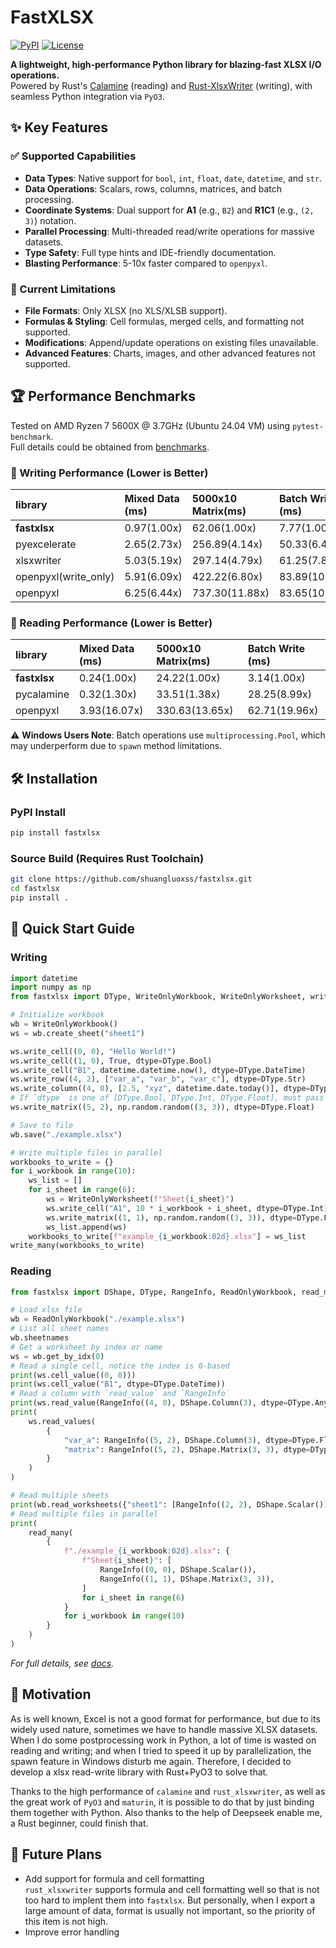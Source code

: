 # FastXLSX

[![PyPI](https://img.shields.io/pypi/v/fastxlsx)](https://pypi.org/project/fastxlsx/)
[![License](https://img.shields.io/badge/license-MIT-blue.svg)](https://github.com/shuangluoxss/fastxlsx/blob/main/LICENSE)

**A lightweight, high-performance Python library for blazing-fast XLSX I/O operations.**  
Powered by Rust's [Calamine](https://github.com/tafia/calamine) (reading) and [Rust-XlsxWriter](https://github.com/jmcnamara/rust_xlsxwriter) (writing), with seamless Python integration via `PyO3`.

## ✨ Key Features

### ✅ Supported Capabilities

- **Data Types**: Native support for `bool`, `int`, `float`, `date`, `datetime`, and `str`.
- **Data Operations**: Scalars, rows, columns, matrices, and batch processing.
- **Coordinate Systems**: Dual support for **A1** (e.g., `B2`) and **R1C1** (e.g., `(2, 3)`) notation.
- **Parallel Processing**: Multi-threaded read/write operations for massive datasets.
- **Type Safety**: Full type hints and IDE-friendly documentation.
- **Blasting Performance**: 5-10x faster compared to `openpyxl`.

### 🚫 Current Limitations

- **File Formats**: Only XLSX (no XLS/XLSB support).
- **Formulas & Styling**: Cell formulas, merged cells, and formatting not supported.
- **Modifications**: Append/update operations on existing files unavailable.
- **Advanced Features**: Charts, images, and other advanced features not supported.

## 🏆 Performance Benchmarks

Tested on AMD Ryzen 7 5600X @ 3.7GHz (Ubuntu 24.04 VM) using `pytest-benchmark`.  
Full details could be obtained from [benchmarks](./benchmarks).

### 📝 Writing Performance (Lower is Better)

| library              | Mixed Data (ms) | 5000x10 Matrix(ms) | Batch Write (ms) |
| :------------------- | :-------------- | :----------------- | :--------------- |
| **fastxlsx**         | 0.97(1.00x)     | 62.06(1.00x)       | 7.77(1.00x)      |
| pyexcelerate         | 2.65(2.73x)     | 256.89(4.14x)      | 50.33(6.48x)     |
| xlsxwriter           | 5.03(5.19x)     | 297.14(4.79x)      | 61.25(7.89x)     |
| openpyxl(write_only) | 5.91(6.09x)     | 422.22(6.80x)      | 83.89(10.80x)    |
| openpyxl             | 6.25(6.44x)     | 737.30(11.88x)     | 83.65(10.77x)    |

### 📖 Reading Performance (Lower is Better)

| library         | Mixed Data (ms) | 5000x10 Matrix(ms) | Batch Write (ms) |
| :-------------- | :-------------- | :----------------- | :--------------- |
| **fastxlsx**    | 0.24(1.00x)     | 24.22(1.00x)       | 3.14(1.00x)      |
| pycalamine      | 0.32(1.30x)     | 33.51(1.38x)       | 28.25(8.99x)     |
| openpyxl        | 3.93(16.07x)    | 330.63(13.65x)     | 62.71(19.96x)    |

⚠️ **Windows Users Note**: Batch operations use `multiprocessing.Pool`, which may underperform due to `spawn` method limitations.

## 🛠️ Installation

### PyPI Install

```bash
pip install fastxlsx
```

### Source Build (Requires Rust Toolchain)

```bash
git clone https://github.com/shuangluoxss/fastxlsx.git
cd fastxlsx
pip install .
```

## 🚀 Quick Start Guide

### Writing

```python
import datetime
import numpy as np
from fastxlsx import DType, WriteOnlyWorkbook, WriteOnlyWorksheet, write_many

# Initialize workbook
wb = WriteOnlyWorkbook()
ws = wb.create_sheet("sheet1")

ws.write_cell((0, 0), "Hello World!")
ws.write_cell((1, 0), True, dtype=DType.Bool)
ws.write_cell("B1", datetime.datetime.now(), dtype=DType.DateTime)
ws.write_row((4, 2), ["var_a", "var_b", "var_c"], dtype=DType.Str)
ws.write_column((4, 0), [2.5, "xyz", datetime.date.today()], dtype=DType.Any)
# If `dtype` is one of [DType.Bool, DType.Int, DType.Float], must pass a numpy array
ws.write_matrix((5, 2), np.random.random((3, 3)), dtype=DType.Float)

# Save to file
wb.save("./example.xlsx")

# Write multiple files in parallel
workbooks_to_write = {}
for i_workbook in range(10):
    ws_list = []
    for i_sheet in range(6):
        ws = WriteOnlyWorksheet(f"Sheet{i_sheet}")
        ws.write_cell("A1", 10 * i_workbook + i_sheet, dtype=DType.Int)
        ws.write_matrix((1, 1), np.random.random((3, 3)), dtype=DType.Float)
        ws_list.append(ws)
    workbooks_to_write[f"example_{i_workbook:02d}.xlsx"] = ws_list
write_many(workbooks_to_write)
```

### Reading

```python
from fastxlsx import DShape, DType, RangeInfo, ReadOnlyWorkbook, read_many

# Load xlsx file
wb = ReadOnlyWorkbook("./example.xlsx")
# List all sheet names
wb.sheetnames
# Get a worksheet by index or name
ws = wb.get_by_idx(0)
# Read a single cell, notice the index is 0-based
print(ws.cell_value((0, 0)))
print(ws.cell_value("B1", dtype=DType.DateTime))
# Read a column with `read_value` and `RangeInfo`
print(ws.read_value(RangeInfo((4, 0), DShape.Column(3), dtype=DType.Any)))
print(
    ws.read_values(
        {
            "var_a": RangeInfo((5, 2), DShape.Column(3), dtype=DType.Float),
            "matrix": RangeInfo((5, 2), DShape.Matrix(3, 3), dtype=DType.Float),
        }
    )
)

# Read multiple sheets
print(wb.read_worksheets({"sheet1": [RangeInfo((2, 2), DShape.Scalar())]}))
# Read multiple files in parallel
print(
    read_many(
        {
            f"./example_{i_workbook:02d}.xlsx": {
                f"Sheet{i_sheet}": [
                    RangeInfo((0, 0), DShape.Scalar()),
                    RangeInfo((1, 1), DShape.Matrix(3, 3)),
                ]
                for i_sheet in range(6)
            }
            for i_workbook in range(10)
        }
    )
)
```

_For full details, see [docs](./docs)._

## 📖 Motivation

As is well known, Excel is not a good format for performance, but due to its widely used nature, sometimes we have to handle massive XLSX datasets. When I do some postprocessing work in Python, a lot of time is wasted on reading and writing; and when I tried to speed it up by parallelization, the spawn feature in Windows disturb me again. Therefore, I decided to develop a xlsx read-write library with Rust+PyO3 to solve that.

Thanks to the high performance of `calamine` and `rust_xlsxwriter`, as well as the great work of `PyO3` and `maturin`, it is possible to do that by just binding them together with Python. Also thanks to the help of Deepseek enable me, a Rust beginner, could finish that.

## 📌 Future Plans

- Add support for formula and cell formatting  
  `rust_xlsxwriter` supports formula and cell formatting well so that is not too hard to implent them into `fastxlsx`. But personally, when I export a large amount of data, format is usually not important, so the priority of this item is not high.
- Improve error handling
